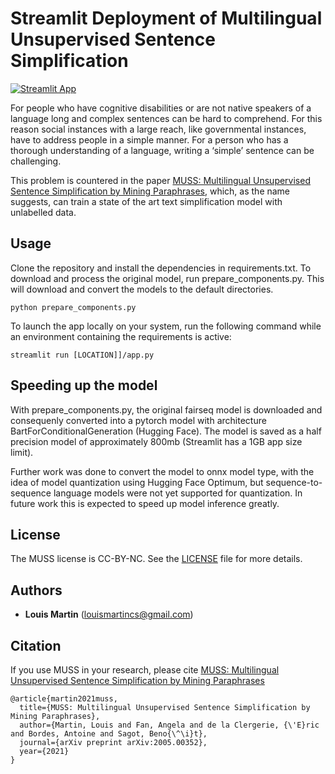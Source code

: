# Streamlit Deployment of Multilingual Unsupervised Sentence Simplification

[![Streamlit App](https://static.streamlit.io/badges/streamlit_badge_black_white.svg)](https://share.streamlit.io/johanbekker/mussstreamlit/app.py)

For people who have cognitive disabilities or are not native speakers of a language long and complex sentences can be hard to comprehend. 
For this reason social instances with a large reach, like governmental instances, have to address people in a simple manner. 
For a person who has a thorough understanding of a language, writing a ‘simple’ sentence can be challenging.

This problem is countered in the paper [MUSS: Multilingual Unsupervised Sentence Simplification by Mining Paraphrases](https://github.com/facebookresearch/muss), 
which, as the name suggests, can train a state of the art text simplification model with unlabelled data.

## Usage

Clone the repository and install the dependencies in requirements.txt. To download and process the original
model, run prepare_components.py. This will download and convert the models to the default directories.

```
python prepare_components.py
```

To launch the app locally on your system, run the following command while an environment containing the requirements
is active:

```
streamlit run [LOCATION]]/app.py
```

## Speeding up the model

With prepare_components.py, the original fairseq model is downloaded and consequenly converted into a pytorch model
with architecture BartForConditionalGeneration (Hugging Face). The model is saved as a half precision model of approximately 800mb
(Streamlit has a 1GB app size limit).

Further work was done to convert the model to onnx model type, with the idea of model quantization using Hugging Face Optimum, but 
sequence-to-sequence language models were not yet supported for quantization. In future work this is expected to speed up model inference
greatly.

## License

The MUSS license is CC-BY-NC. See the [LICENSE](LICENSE) file for more details.

## Authors

* **Louis Martin** ([louismartincs@gmail.com](mailto:louismartincs@gmail.com))


## Citation

If you use MUSS in your research, please cite [MUSS: Multilingual Unsupervised Sentence Simplification by Mining Paraphrases](https://arxiv.org/abs/2005.00352)

```
@article{martin2021muss,
  title={MUSS: Multilingual Unsupervised Sentence Simplification by Mining Paraphrases},
  author={Martin, Louis and Fan, Angela and de la Clergerie, {\'E}ric and Bordes, Antoine and Sagot, Beno{\^\i}t},
  journal={arXiv preprint arXiv:2005.00352},
  year={2021}
}